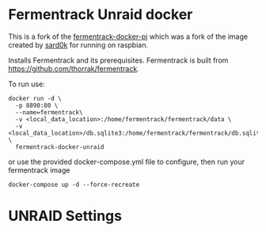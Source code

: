 # Fermentrack Unraid docker
This is a fork of the [fermentrack-docker-pi](https://github.com/travisbaker/fermentrack-docker-pi) which was a fork of the image created by [sard0k](https://hub.docker.com/u/sard0k) for running on raspbian.

Installs Fermentrack and its prerequisites. Fermentrack is built from https://github.com/thorrak/fermentrack.

To run use:
```
docker run -d \
  -p 8890:80 \
  --name=fermentrack\
  -v <local_data_location>:/home/fermentrack/fermentrack/data \
  -v <local_data_location>/db.sqlite3:/home/fermentrack/fermentrack/db.sqlite3 \
  fermentrack-docker-unraid
```
or use the provided docker-compose.yml file to configure, then run your fermentrack image

`docker-compose up -d --force-recreate`

# UNRAID Settings


